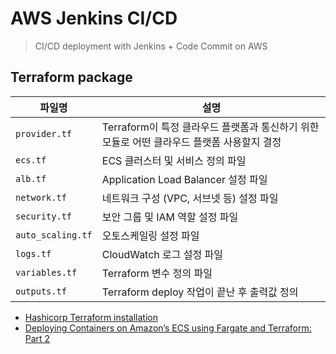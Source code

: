 # AWS Jenkins CI/CD

> CI/CD deployment with Jenkins + Code Commit on AWS

## Terraform package

| 파일명            | 설명                                     |
|-------------------|------------------------------------------|
| `provider.tf`      | Terraform이 특정 클라우드 플랫폼과 통신하기 위한 모듈로 어떤 클라우드 플랫폼 사용할지 결정 |
| `ecs.tf`           | ECS 클러스터 및 서비스 정의 파일         |
| `alb.tf`           | Application Load Balancer 설정 파일      |
| `network.tf`       | 네트워크 구성 (VPC, 서브넷 등) 설정 파일|
| `security.tf`      | 보안 그룹 및 IAM 역할 설정 파일         |
| `auto_scaling.tf`  | 오토스케일링 설정 파일                   |
| `logs.tf`          | CloudWatch 로그 설정 파일               |
| `variables.tf`     | Terraform 변수 정의 파일                 |
| `outputs.tf`       | Terraform deploy 작업이 끝난 후 출력값 정의 |

- [Hashicorp Terraform installation](https://developer.hashicorp.com/terraform/install)
- [Deploying Containers on Amazon’s ECS using Fargate and Terraform: Part 2](https://medium.com/@bradford_hamilton/deploying-containers-on-amazons-ecs-using-fargate-and-terraform-part-2-2e6f6a3a957f)